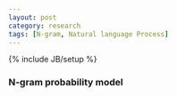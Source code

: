 ```yaml
---
layout: post
category: research
tags: [N-gram, Natural language Process]
---
```

{% include JB/setup %}

### N-gram probability model ###   


